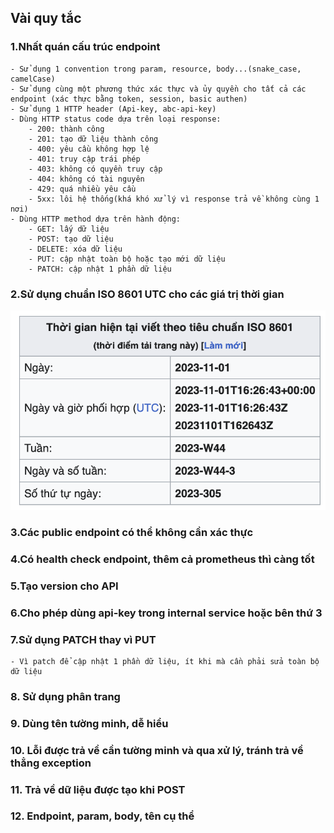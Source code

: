 ## Vài quy tắc
### 1.Nhất quán cấu trúc endpoint  
    - Sử dụng 1 convention trong param, resource, body...(snake_case, camelCase)  
    - Sử dụng cùng một phương thức xác thực và ủy quyền cho tất cả các endpoint (xác thực bằng token, session, basic authen)
    - Sử dụng 1 HTTP header (Api-key, abc-api-key)
    - Dùng HTTP status code dựa trên loại response:
        - 200: thành công
        - 201: tạo dữ liệu thành công
        - 400: yêu cầu không hợp lệ
        - 401: truy cập trái phép
        - 403: không có quyền truy cập
        - 404: không có tài nguyên
        - 429: quá nhiều yêu cầu
        - 5xx: lôi hệ thống(khá khó xử lý vì response trả về không cùng 1 nơi)
    - Dùng HTTP method dựa trên hành động:
        - GET: lấy dữ liệu
        - POST: tạo dữ liệu
        - DELETE: xóa dữ liệu
        - PUT: cập nhật toàn bộ hoặc tạo mới dữ liệu
        - PATCH: cập nhật 1 phần dữ liệu
###  2.Sử dụng chuẩn ISO 8601 UTC cho các giá trị thời gian
![image](../image/iso_8601.png)

### 3.Các public endpoint có thể không cần xác thực
### 4.Có health check endpoint, thêm cả prometheus thì càng tốt
### 5.Tạo version cho API
### 6.Cho phép dùng api-key trong internal service hoặc bên thứ 3
### 7.Sử dụng PATCH thay vì PUT
    - Vì patch để cập nhật 1 phần dữ liệu, ít khi mà cần phải sửa toàn bộ dữ liệu
### 8. Sử dụng phân trang
### 9. Dùng tên tường minh, dễ hiểu
### 10. Lỗi được trả về cần tường minh và qua xử lý, tránh trả về thẳng exception
### 11. Trả về dữ liệu được tạo khi POST
### 12. Endpoint, param, body, tên cụ thể
